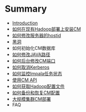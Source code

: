 # Summary

* [Introduction](README.md)
* [如何在现有Hadoop部署上安装CM](unmanagement_install.md)
* [如何修改服务器的hostid](modify_hostid.md)
* [黑洞](hei_dong.md)
* 如何初始化CM数据库
* [如何修改JAVA路径](java_path.md)
* [如何后台修改CM端口](change_cm_port.md)
* [如何取消Kerberos](disable_kerberos.md)
* [如何监控Impala任务状态](monitor_impala.md)
* [使用CM API](cm_api.md)
* [如何获取Hadoop配置文件](hadoop_config_file.md)
* [如何备份和恢复CM配置](backup_restore_cm.md)
* [大规模集群CM部署](1k_node.md)
* FAQ

